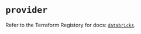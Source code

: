 # `provider`

Refer to the Terraform Registory for docs: [`databricks`](https://registry.terraform.io/providers/databricks/databricks/1.32.0/docs).
